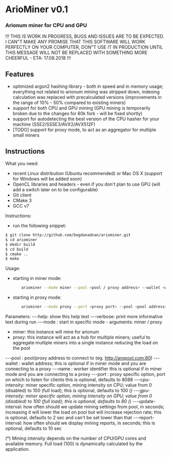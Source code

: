 # ArioMiner v0.1
### Arionum miner for CPU and GPU 

!!! THIS IS WORK IN PROGRESS, BUGS AND ISSUES ARE TO BE EXPECTED. I CAN"T MAKE ANY PROMISE THAT THIS SOFTWARE WILL WORK PERFECTLY ON YOUR COMPUTER, DON"T USE IT IN PRODUCTION UNTIL THIS MESSAGE WILL NOT BE REPLACED WITH SOMETHING MORE CHEERFUL - ETA: 17.08.2018 !!!

## Features
- optimized argon2 hashing library - both in speed and in memory usage; everything not related to arionum mining was stripped down, indexing calculation was replaced with precalculated versions (improvements in the range of 10% - 50% compared to existing miners)
- support for both CPU and GPU mining (GPU mining is temporarily broken due to the changes for 80k fork - will be fixed shortly)
- support for autodetecting the best version of the CPU hasher for your machine (SSE2/SSSE3/AVX2/AVX512F)
- [TODO] support for proxy mode, to act as an aggregator for multiple small miners

## Instructions
What you need:
- recent Linux distribution (Ubuntu recommended) or Mac OS X (support for Windows will be added soon)
- OpenCL libraries and headers - even if you don't plan to use GPU (will add a switch later on to be configurable)
- Git client
- CMake 3
- GCC v7

Instructions:
- run the following snippet:
```sh
$ git clone http://github.com/bogdanadnan/ariominer.git
$ cd ariominer
$ mkdir build
$ cd build
$ cmake ..
$ make
```
Usage:
- starting in miner mode:
```sh
       ariominer --mode miner --pool <pool / proxy address> --wallet <wallet address> --name <worker name> --cpu-intensity <intensity> --gpu-intensity <intensity>   
```
- starting in proxy mode:
```sh
       ariominer --mode proxy --port <proxy port> --pool <pool address> --wallet <wallet address> --name <proxy name>
```

Parameters:
 ---help: show this help text
 ---verbose: print more informative text during run
 ---mode <mode>: start in specific mode - arguments: miner / proxy
- miner: this instance will mine for arionum
- proxy: this instance will act as a hub for multiple miners; useful to aggregate multiple miners into a single instance reducing the load on the pool

---pool <pool address>: pool/proxy address to connect to (eg. http://aropool.com:80)
---wallet <wallet address>: wallet address; this is optional if in miner mode and you are connecting to a proxy
---name <worker identifier>: worker identifier this is optional if in miner mode and you are connecting to a proxy
---port <proxy port>: proxy specific option, port on which to listen for clients this is optional, defaults to 8088
---cpu-intensity: miner specific option, mining intensity on CPU; value from 0 (disabled) to 100 (full load); this is optional, defaults to 100 (*)
---gpu-intensity: miner specific option, mining intensity on GPU; value from 0 (disabled) to 100 (full load); this is optional, defaults to 80 (*)
---update-interval: how often should we update mining settings from pool, in seconds; increasing it will lower the load on pool but will increase rejection rate; this is optional, defaults to 2 sec and can't be set lower than that
---report-interval: how often should we display mining reports, in seconds; this is optional, defaults to 10 sec

(*) Mining intensity depends on the number of CPU/GPU cores and available memory. Full load (100) is dynamically calculated by the application.

